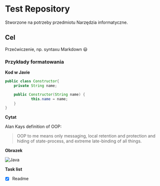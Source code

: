 # Test Repository
Stworzone na potrzeby przedmiotu Narzędzia informatyczne.

## Cel
Przećwiczenie, np. syntaxu Markdown :smiley:

### Przykłady formatowania

**Kod w Javie**

```Java
public class Constructor{
    private String name;

    public Constructor(String name) {
            this.name = name;
    }
}
```

**Cytat**

Alan Kays definition of OOP:

>OOP to me means only messaging, local retention and protection
> and hiding of state-process, and extreme late-binding of all things.


**Obrazek**

![Java](https://i.pinimg.com/736x/e0/23/34/e02334f0e0320a7438306dd13025d7d4.jpg)


**Task list**
- [x] Readme
